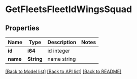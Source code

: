 # GetFleetsFleetIdWingsSquad

## Properties

Name | Type | Description | Notes
------------ | ------------- | ------------- | -------------
**id** | **i64** | id integer | 
**name** | **String** | name string | 

[[Back to Model list]](../README.md#documentation-for-models) [[Back to API list]](../README.md#documentation-for-api-endpoints) [[Back to README]](../README.md)


